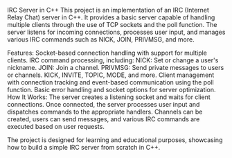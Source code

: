 IRC Server in C++
This project is an implementation of an IRC (Internet Relay Chat) server in C++. It provides a basic server capable of handling multiple clients through the use of TCP sockets and the poll function. The server listens for incoming connections, processes user input, and manages various IRC commands such as NICK, JOIN, PRIVMSG, and more.

Features:
Socket-based connection handling with support for multiple clients.
IRC command processing, including:
NICK: Set or change a user's nickname.
JOIN: Join a channel.
PRIVMSG: Send private messages to users or channels.
KICK, INVITE, TOPIC, MODE, and more.
Client management with connection tracking and event-based communication using the poll function.
Basic error handling and socket options for server optimization.
How It Works:
The server creates a listening socket and waits for client connections. Once connected, the server processes user input and dispatches commands to the appropriate handlers. Channels can be created, users can send messages, and various IRC commands are executed based on user requests.

The project is designed for learning and educational purposes, showcasing how to build a simple IRC server from scratch in C++.
